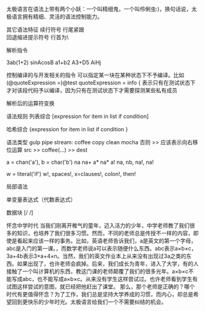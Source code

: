 太极语言在语法上带有两个小妖：一个叫精细鬼，一个叫伶俐虫:)，换句话说，太极语言拥有精细、灵活的语法控制能力。


其它语法特征
  续行符号 行尾紧跟\
  回退缩进提示符号 行首为\

解析指令

  3ab(1+2)
  sinAcosB
  a1+b2
  A3+D5
  AiHj

控制编译的与开发相关的指令
  可以指定某一块在某种状态下不予编译。比如
   (@quoteExpression =)@test quoteExpression = info {
  表示只有在测试状态下才对该段代码予以编译，因为只有在测试状态下才需要探测某些私有成员

解析后的运算符变换

语法规则
  列表综合
    [expression for item in list if condition]

  哈希综合
    {expression for item in list if condition }

语法类型
  gulp pipe
  stream: coffee copy clean mocha
  否则 >> 应该表示向右移位运算
  src >> coffee(...) >> dest

a = chan('a'), b = char('b')
na
na+
a*
na*
a!
na, nb,
na!, na!

w = literal('if')
w!, spaces!, x=clauses!, colon!, then! 

局部语法

单变量表达式（代数表达式）

数据块 [/ /]

怀念中学时代
  当我们刚离开稚气的童年，迈入活力的少年，中学老师教了我们很多的知识，也培养了我们很多习惯。然而，不同的老师总是传授不一样的内容，即使是看起来应该一样的事务。比如，英语老师告诉我们，a是英文的第一个字母，abc是入门的第一课。，而数学老师说a可以表示随便什么东西。abc表示a×b×c，3a+4b表示3×a+4×n。当然，我们的英文作业本上从来没有出现过3a之类的东西。如果出现了，也许老师会疯掉。后来，我们成长为青年，进入了大学，有的人接触了一个叫计算机的东西，教这门课的老师颠覆了我们的很多光年。a×b×c不能写成abc，也不能写成a×b×c。从来没有学生这样尝试过。也许老师看到学生有试图这样尝试的意图，就已经把他赶出了课堂。
  那么，那个老师是正确的？哪个时代有更值得怀念？为了工作，我们总是坚持大学养成的习惯，而内心，却总是希望回到更快乐的少年时光。太极语言给我们一个不需要纠结的机会。